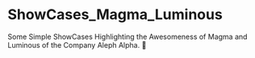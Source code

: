 # ShowCases_Magma_Luminous
Some Simple ShowCases Highlighting the Awesomeness of Magma and Luminous of the Company Aleph Alpha. 🚀
